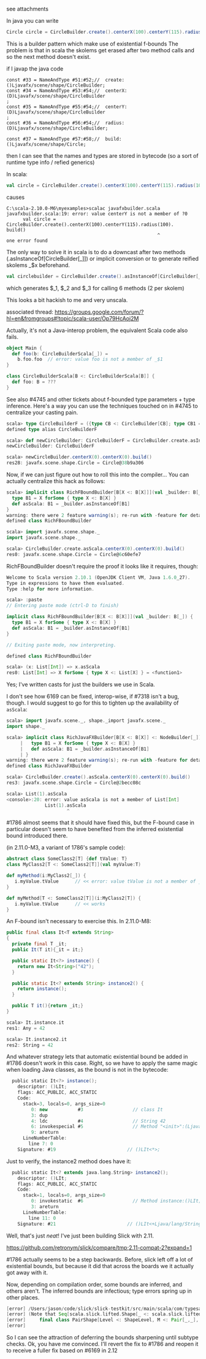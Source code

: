 see attachments

In java you can write

```scala
Circle circle = CircleBuilder.create().centerX(100).centerY(115).radius(100).build();
```

This is a builder pattern which make use of existential f-bounds
The problem is that in scala the skolems get erased after two method calls and so the next method doesn't exist.


if I javap the java code
```
const #33 = NameAndType #51:#52;//  create:()Ljavafx/scene/shape/CircleBuilder;
const #34 = NameAndType #53:#54;//  centerX:(D)Ljavafx/scene/shape/CircleBuilder
;
const #35 = NameAndType #55:#54;//  centerY:(D)Ljavafx/scene/shape/CircleBuilder
;
const #36 = NameAndType #56:#54;//  radius:(D)Ljavafx/scene/shape/CircleBuilder;

const #37 = NameAndType #57:#58;//  build:()Ljavafx/scene/shape/Circle;
```
then I can see that the names and types are stored in bytecode (so a sort of runtime type info / refied generics)


In scala:
```scala
val circle = CircleBuilder.create().centerX(100).centerY(115).radius(100).build()
```

causes
```
C:\scala-2.10.0-M6\myexamples>scalac javafxbuilder.scala
javafxbuilder.scala:19: error: value centerY is not a member of ?0
      val circle = CircleBuilder.create().centerX(100).centerY(115).radius(100).
build()
                                                       ^
one error found
```

The only way to solve it in scala is to do a downcast after two methods (.asInstanceOf[CircleBuilder[_]]) or implicit conversion or to generate reified skolems _$x beforehand.
```scala
val circlebuilder = CircleBuilder.create().asInstanceOf[CircleBuilder[_ <: CircleBuilder[_ <: CircleBuilder[_ <: CircleBuilder[_]]]]]
```
which generates $_1, $_2 and $_3 for calling 6 methods (2 per skolem)

This looks a bit hackish to me and very unscala.

associated thread:
https://groups.google.com/forum/?hl=en&fromgroups#!topic/scala-user/Op79HcAoj2M


Actually, it's not a Java-interop problem, the equivalent Scala code also fails.

```scala
object Main {
  def foo(b: CircleBuilderScala[_]) =
    b.foo.foo  // error: value foo is not a member of _$1
}

class CircleBuilderScala[B <: CircleBuilderScala[B]] {
  def foo: B = ???
}

```

See also #4745 and other tickets about f-bounded type parameters + type inference.
Here's a way you can use the techniques touched on in #4745 to centralize your casting pain.

```scala
scala> type CircleBuilderF = ({type CB <: CircleBuilder[CB]; type CB1 = CB with CircleBuilder[CB]})#CB1
defined type alias CircleBuilderF

scala> def newCircleBuilder: CircleBuilderF = CircleBuilder.create.asInstanceOf[CircleBuilderF]
newCircleBuilder: CircleBuilderF

scala> newCircleBuilder.centerX(0).centerX(0).build()
res28: javafx.scene.shape.Circle = Circle@38b9a306
```

Now, if we can just figure out how to roll this into the compiler...
You can actually centralize this hack as follows:

```scala
scala> implicit class RichFBoundBuilder[B[X <: B[X]]](val _builder: B[_]) {
  type B1 = X forSome { type X <: B[X] }
  def asScala: B1 = _builder.asInstanceOf[B1]
}
warning: there were 2 feature warning(s); re-run with -feature for details
defined class RichFBoundBuilder

scala> import javafx.scene.shape._
import javafx.scene.shape._

scala> CircleBuilder.create.asScala.centerX(0).centerX(0).build()
res0: javafx.scene.shape.Circle = Circle@6c60efe7
```
RichFBoundBuilder doesn't require the proof it looks like it requires, though:

```scala
Welcome to Scala version 2.10.1 (OpenJDK Client VM, Java 1.6.0_27).
Type in expressions to have them evaluated.
Type :help for more information.

scala> :paste
// Entering paste mode (ctrl-D to finish)

implicit class RichFBoundBuilder[B[X <: B[X]]](val _builder: B[_]) {
  type B1 = X forSome { type X <: B[X] }
  def asScala: B1 = _builder.asInstanceOf[B1]
}

// Exiting paste mode, now interpreting.

defined class RichFBoundBuilder

scala> (x: List[Int]) => x.asScala
res0: List[Int] => X forSome { type X <: List[X] } = <function1>
```
Yes; I've written casts for just the builders we use in Scala.

I don't see how 6169 can be fixed, interop-wise, if #7318 isn't a bug, though.
I would suggest to go for this to tighten up the availability of `asScala`:

```scala
scala> import javafx.scene._, shape._import javafx.scene._
import shape._

scala> implicit class RichJavaFXBuilder[B[X <: B[X]] <: NodeBuilder[_]](val _builder: B[_]) {
     |   type B1 = X forSome { type X <: B[X] }
     |   def asScala: B1 = _builder.asInstanceOf[B1]
     | }
warning: there were 2 feature warning(s); re-run with -feature for details
defined class RichJavaFXBuilder

scala> CircleBuilder.create().asScala.centerX(0).centerX(0).build()
res3: javafx.scene.shape.Circle = Circle@2becc08c

scala> List(1).asScala
<console>:20: error: value asScala is not a member of List[Int]
              List(1).asScala
                      ^
```
#1786 almost seems that it should have fixed this, but the F-bound case in particular doesn't seem to have benefited from the inferred existential bound introduced there.

(in 2.11.0-M3, a variant of 1786's sample code):

```scala
abstract class SomeClass2[T] {def tValue: T}
class MyClass2[T <: SomeClass2[T]](val myValue:T) 

def myMethod(i:MyClass2[_]) {
   i.myValue.tValue      // << error: value tValue is not a member of _$1
}

def myMethod[T <: SomeClass2[T]](i:MyClass2[T]) {
   i.myValue.tValue      // << works
}
```
An F-bound isn't necessary to exercise this.  In 2.11.0-M8:

```Java
public final class It<T extends String>
{
  private final T _it;
  public It(T it){_it = it;}

  public static It<?> instance() {
    return new It<String>("42");
  }

  public static It<? extends String> instance2() {
    return instance();
  }

  public T it(){return _it;}
}
```

```scala
scala> It.instance.it
res1: Any = 42

scala> It.instance2.it
res2: String = 42
```
And whatever strategy lets that automatic existential bound be added in #1786 doesn't work in this case.
Right, so we have to apply the same magic when loading Java classes, as the bound is not in the bytecode:

```scala
  public static It<?> instance();
    descriptor: ()LIt;
    flags: ACC_PUBLIC, ACC_STATIC
    Code:
      stack=3, locals=0, args_size=0
         0: new           #3                  // class It
         3: dup           
         4: ldc           #4                  // String 42
         6: invokespecial #5                  // Method "<init>":(Ljava/lang/String;)V
         9: areturn       
      LineNumberTable:
        line 7: 0
    Signature: #19                          // ()LIt<*>;
```
Just to verify, the instance2 method does have it:

```scala
  public static It<? extends java.lang.String> instance2();
    descriptor: ()LIt;
    flags: ACC_PUBLIC, ACC_STATIC
    Code:
      stack=1, locals=0, args_size=0
         0: invokestatic  #6                  // Method instance:()LIt;
         3: areturn       
      LineNumberTable:
        line 11: 0
    Signature: #21                          // ()LIt<+Ljava/lang/String;>;

```
Well, that's just *neat*!
I've just been building Slick with 2.11.

https://github.com/retronym/slick/compare/tmp;2.11-compat-2?expand=1

#1786 actually seems to be a step backwards. Before, slick left off a lot of existential bounds, but because it did that across the boards we it actually got away with it.

Now, depending on compilation order, some bounds are inferred, and others aren't. The inferred bounds are infectious; type errors spring up in other places.

```scala
[error] /Users/jason/code/slick/slick-testkit/src/main/scala/com/typesafe/slick/testkit/tests/JdbcMapperTest.scala:194: class PairShape needs to be abstract, since method copy in class ProductNodeShape of type (shapes: Seq[scala.slick.lifted.Shape[_ <: scala.slick.lifted.ShapeLevel, _, _, _]])scala.slick.lifted.Shape[Level, _, _, _] is not defined
[error] (Note that Seq[scala.slick.lifted.Shape[_ <: scala.slick.lifted.ShapeLevel, _, _, _]] does not match Seq[JdbcMapperTest.this.tdb.profile.simple.Shape[_, _, _, _]]: their type parameters differ)
[error]     final class PairShape[Level <: ShapeLevel, M <: Pair[_,_], U <: Pair[_,_], P <: Pair[_,_]](val shapes: Seq[Shape[_, _, _, _]]) extends MappedScalaProductShape[Level, Pair[_,_], M, U, P] {
[error]
```

So I can see the attraction of deferring the bounds sharpening until subtype checks.
Ok, you have me convinced. I'll revert the fix to #1786 and reopen it to receive a fuller fix based on #6169 in 2.12
